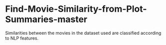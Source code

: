 # Find-Movie-Similarity-from-Plot-Summaries-master
Similarities between the movies in the dataset used are classified according to NLP features.
